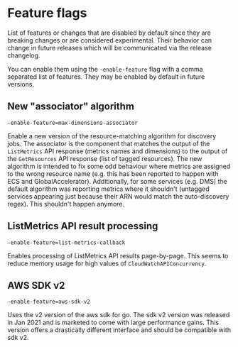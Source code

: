 # Feature flags

List of features or changes that are disabled by default since they are breaking changes or are considered experimental. Their behavior can change in future releases which will be communicated via the release changelog.

You can enable them using the `-enable-feature` flag with a comma separated list of features. They may be enabled by default in future versions.

## New "associator" algorithm

`-enable-feature=max-dimensions-associator`

Enable a new version of the resource-matching algorithm for discovery jobs.
The associator is the component that matches the output of the `ListMetrics` API response (metrics names and dimensions) to the output of the `GetResources` API response (list of tagged resources).
The new algorithm is intended to fix some odd behaviour where metrics are assigned to the wrong resource name (e.g. this has been reported to happen with ECS and GlobalAccelerator).
Additionally, for some services (e.g. DMS) the default algorithm was reporting metrics where it shouldn't (untagged services appearing just because their ARN would match the auto-discovery regex). This shouldn't happen anymore.

## ListMetrics API result processing

`-enable-feature=list-metrics-callback`

Enables processing of ListMetrics API results page-by-page. This seems to reduce memory usage for high values of `CloudWatchAPIConcurrency`.

## AWS SDK v2

`-enable-feature=aws-sdk-v2`

Uses the v2 version of the aws sdk for go. The sdk v2 version was released in Jan 2021 and is marketed to come with large performance gains. This version offers a drastically different
interface and should be compatible with sdk v2. 


